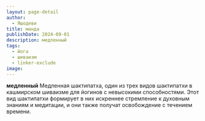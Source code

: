 ```yaml
---
layout: page-detail
author:
  - Яшодеви
title: манда
publishDate: 2024-09-01
description: медленный
tags:
  - йога
  - шиваизм
  - linker-exclude
image: 
---
```


__медленный__
Медленная шактипатха, один из трех видов шактипатхи в кашмирском шиваизме для йогинов с невысокими способностями. Этот вид шактипатхи формирует в них искреннее стремление к духовным знаниям и медитации, и они также получат освобождение с течением времени.

